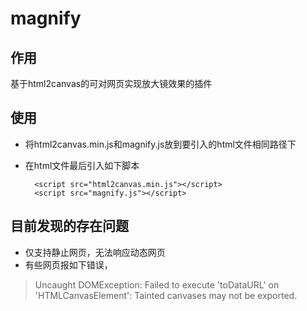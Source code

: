 # magnify
## 作用
基于html2canvas的可对网页实现放大镜效果的插件

## 使用
- 将html2canvas.min.js和magnify.js放到要引入的html文件相同路径下
- 在html文件最后引入如下脚本

		<script src="html2canvas.min.js"></script>
		<script src="magnify.js"></script>

## 目前发现的存在问题
- 仅支持静止网页，无法响应动态网页
- 有些网页报如下错误，

> Uncaught DOMException: Failed to execute 'toDataURL' on 'HTMLCanvasElement': Tainted canvases may not be exported. 
